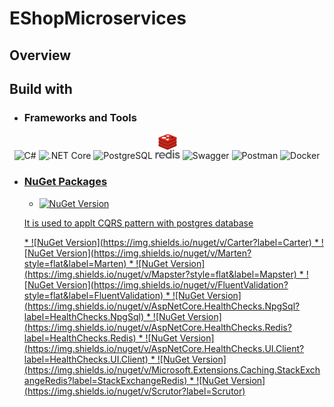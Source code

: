 # EShopMicroservices

## Overview
<p>
	
</p>

## Build with
* ### Frameworks and Tools

<div align="center">
	<img width="50" src="https://user-images.githubusercontent.com/25181517/121405384-444d7300-c95d-11eb-959f-913020d3bf90.png" alt="C#" title="C#"/>
	<img width="50" src="https://user-images.githubusercontent.com/25181517/121405754-b4f48f80-c95d-11eb-8893-fc325bde617f.png" alt=".NET Core" title=".NET Core"/>
	<img width="50" src="https://user-images.githubusercontent.com/25181517/117208740-bfb78400-adf5-11eb-97bb-09072b6bedfc.png" alt="PostgreSQL" title="PostgreSQL"/>
	<img src="https://raw.githubusercontent.com/devicons/devicon/master/icons/redis/redis-original-wordmark.svg" alt="redis" width="40" height="40"/>
	<img width="50" src="https://user-images.githubusercontent.com/25181517/186711335-a3729606-5a78-4496-9a36-06efcc74f800.png" alt="Swagger" title="Swagger"/>
	<img width="50" src="https://user-images.githubusercontent.com/25181517/192109061-e138ca71-337c-4019-8d42-4792fdaa7128.png" alt="Postman" title="Postman"/>
	<img width="50" src="https://user-images.githubusercontent.com/25181517/117207330-263ba280-adf4-11eb-9b97-0ac5b40bc3be.png" alt="Docker" title="Docker"/> <a href="https://redis.io" target="_blank" rel="noreferrer"> 	
</div>

* ### NuGet Packages

   *  ![NuGet Version](https://img.shields.io/nuget/v/MediatR?label=MediatR)
     <p>It is used to applt CQRS pattern  with postgres database</p>
   *  ![NuGet Version](https://img.shields.io/nuget/v/Carter?label=Carter)
   *  ![NuGet Version](https://img.shields.io/nuget/v/Marten?style=flat&label=Marten)
   *  ![NuGet Version](https://img.shields.io/nuget/v/Mapster?style=flat&label=Mapster)
   *  ![NuGet Version](https://img.shields.io/nuget/v/FluentValidation?style=flat&label=FluentValidation)
   *  ![NuGet Version](https://img.shields.io/nuget/v/AspNetCore.HealthChecks.NpgSql?label=HealthChecks.NpgSql)
   *  ![NuGet Version](https://img.shields.io/nuget/v/AspNetCore.HealthChecks.Redis?label=HealthChecks.Redis)
   *  ![NuGet Version](https://img.shields.io/nuget/v/AspNetCore.HealthChecks.UI.Client?label=HealthChecks.UI.Client)
   *  ![NuGet Version](https://img.shields.io/nuget/v/Microsoft.Extensions.Caching.StackExchangeRedis?label=StackExchangeRedis)
   *  ![NuGet Version](https://img.shields.io/nuget/v/Scrutor?label=Scrutor)
